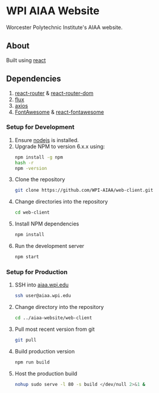 # WPI AIAA Website
Worcester Polytechnic Institute's AIAA website.


## About
Built using [react](http://reactjs.org)

## Dependencies
1. [react-router](https://www.npmjs.com/package/react-router) & [react-router-dom](https://www.npmjs.com/package/react-router-dom)
2. [flux](https://facebook.github.io/flux/docs/overview.html)
3. [axios](https://github.com/axios/axios)
4. [FontAwesome](http://fontawesome.com) & [react-fontawesome](https://www.npmjs.com/package/react-fontawesome)

### Setup for Development
1. Ensure [nodejs](http://nodejs.org) is installed.
2. Upgrade NPM to version 6.x.x using:
    ```bash
    npm install -g npm
    hash -r
    npm -version
    ```
3. Clone the repository
    ```bash
    git clone https://github.com/WPI-AIAA/web-client.git  
    ```
4. Change directories into the repository
    ```bash
    cd web-client
    ```
5. Install NPM dependencies
    ```bash
    npm install
    ```
6. Run the development server
    ```bash
    npm start
    ```
    
### Setup for Production
1. SSH into [aiaa.wpi.edu](http://aiaa.wpi.edu)
    ```bash
    ssh user@aiaa.wpi.edu
    ```
2. Change directory into the repository
    ```bash
    cd ../aiaa-website/web-client
    ```
3. Pull most recent version from git
    ```bash
    git pull
    ```
4. Build production version
    ```bash
    npm run build
    ```
5. Host the production build
    ```bash
    nohup sudo serve -l 80 -s build </dev/null 2>&1 &
    ```